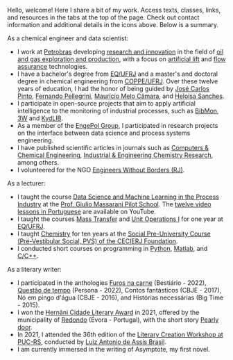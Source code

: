 Hello, welcome! Here I share a bit of my work. Access texts, classes, links, and resources in the tabs at the top of the page. Check out contact information and additional details in the icons above. Below is a summary.

As a chemical engineer and data scientist:

- I work at [Petrobras](https://petrobras.com.br/en/) developing [research and innovation](https://petrobras.com.br/en/inovacao-e-tecnologia/centro-de-pesquisa) in the field of [oil and gas exploration and production](https://petrobras.com.br/en/quem-somos/exploracao-e-producao), with a focus on [artificial lift](https://en.wikipedia.org/wiki/Artificial_lift) and [flow assurance](https://en.wikipedia.org/wiki/Flow_assurance) technologies.
- I have a bachelor's degree from [EQ/UFRJ](http://novo.eq.ufrj.br/en/home-en/) and a master's and doctoral degree in chemical engineering from [COPPE/UFRJ](https://www.coppe.ufrj.br/en). Over these twelve years of education, I had the honor of being guided by [José Carlos Pinto](http://lattes.cnpq.br/6479420970768737), [Fernando Pellegrini](http://lattes.cnpq.br/6669992155373315), [Maurício Melo Câmara](http://lattes.cnpq.br/8161545819744234), and [Heloísa Sanches](http://lattes.cnpq.br/2840875338255590).
- I participate in open-source projects that aim to apply artificial intelligence to the monitoring of industrial processes, such as [BibMon](https://github.com/petrobras/bibmon), [3W](https://github.com/petrobras/3W) and [KydLIB](https://github.com/afraniomelo/kydlib).
- As a member of the [EngePol Group](https://www.instagram.com/engepolgrupo/), I participated in research projects on the interface between data science and process systems engineering.
- I have published scientific articles in journals such as [Computers & Chemical Engineering](https://www.journals.elsevier.com/computers-and-chemical-engineering), [Industrial & Engineering Chemistry Research](https://pubs.acs.org/journal/iecred), among others.
- I volunteered for the NGO [Engineers Without Borders (RJ)](https://esf-rio.org/).

As a lecturer: 

- I taught the course [Data Science and Machine Learning in the Process Industry](https://afraniomelo.github.io/projects/en/ds_ml/) at the [Prof. Giulio Massarani Pilot School](http://www.escolapiloto.peq.coppe.ufrj.br/). The [twelve video lessons in Portuguese](https://www.youtube.com/watch?v=0iE3JsQpU_U&list=PLvr45Arc0UpzsRhzq3q4_KmZcm0utwvvB) are available on YouTube.
- I taught the courses [Mass Transfer](https://afraniomelo.github.io/en/projects/eqe476/) and [Unit Operations I](https://afraniomelo.github.io/en/projects/eqe473/) for one year at [EQ/UFRJ](http://novo.eq.ufrj.br/en/home-en/).
- I taught [Chemistry](https://afraniomelo.github.io/en/projects/pvs/) for ten years at the [Social Pre-University Course (Pré-Vestibular Social, PVS) of the CECIERJ Foundation](https://www.cecierj.edu.br/pre-vestibular-social/).
- I conducted short courses on programming in [Python](https://www.kaggle.com/code/afrniomelo/curso-rel-mpago-de-python/notebook), [Matlab](https://afraniomelo.github.io/en/projects/matlab/), and [C/C++](https://afraniomelo.github.io/en/projects/c/).

As a literary writer:

- I participated in the anthologies [Furos na carne](https://www.bestiario.com.br/livros/furos_na_carne.html) (Bestiário - 2022), [Questão de tempo](https://www.editorapersona.com/product-page/quest%C3%A3o-de-tempo) (Persona - 2022), Contos fantásticos (CBJE - 2017), Nó em pingo d'água (CBJE - 2016), and Histórias necessárias (Big Time - 2015).
- I won the [Hernâni Cidade Literary Award](http://premioliterariohernanicidade.blogspot.com/) in 2021, offered by the municipality of [Redondo](https://www.cm-redondo.pt/) (Évora - Portugal), with the short story [Pearly door](https://afraniomelo.github.io/en/projects/porta_de_perola/).
- In 2021, I attended the 36th edition of the [Literary Creation Workshop at PUC-RS](https://www.pucrs.br/humanidades/oficina-de-criacao-literaria/), conducted by [Luiz Antonio de Assis Brasil](http://www.laab.com.br/vida.html).
- I am currently immersed in the writing of Asymptote, my first novel.